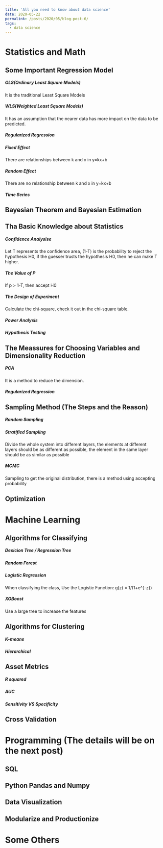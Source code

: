 ```yaml
---
title: 'All you need to know about data science'
date: 2020-05-22
permalink: /posts/2020/05/blog-post-6/
tags:
  - data science
---
```


# Statistics and Math
## Some Important Regression Model
##### OLS(Ordinary Least Square Models)
It is the traditional Least Square Models


##### WLS(Weighted Least Square Models)
It has an assumption that the nearer data has more impact on the data to be predicted.



##### Regularized Regression




##### Fixed Effect
There are relationships between k and x in y=kx+b



##### Random Effect
There are no relationship between k and x in y=kx+b



##### Time Series




## Bayesian Theorem and Bayesian Estimation










## Tha Basic Knowledge about Statistics
##### Confidence Analysise
Let T represents the confidence area, (1-T) is the probability to reject the hypothesis H0, if the guesser trusts the hypothesis H0, then he can make T higher.


##### The Value of P
If p > 1-T, then accept H0


##### The Design of Experiment
Calculate the chi-square, check it out in the chi-square table.




##### Power Analysis



##### Hypothesis Testing








## The Meassures for Choosing Variables and Dimensionality Reduction

##### PCA  
It is a method to reduce the dimension.







##### Regularized Regression









## Sampling Method (The Steps and the Reason)

##### Random Sampling




##### Stratified Sampling
Divide the whole system into different layers, the elements at different layers should be as different as possible, the element in the same layer should be as similar as possible



##### MCMC
Sampling to get the original distribution, there is a method using accepting probability


## Optimization









# Machine Learning
## Algorithms for Classifying
##### Desicion Tree / Regression Tree

##### Random Forest


##### Logistic Regression
When classifying the class, Use the Logistic Function: g(z) = 1/(1+e^{-z})


##### XGBoost
Use a large tree to increase the features

















## Algorithms for Clustering
##### K-means


##### Hierarchical











## Asset Metrics
##### R squared


##### AUC




##### Sensitivity VS Specificity















## Cross Validation




# Programming (The details will be on the next post)
## SQL
## Python Pandas and Numpy
## Data Visualization
## Modularize and Productionize










# Some Others
